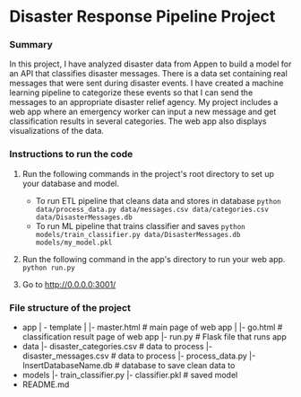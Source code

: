 # Disaster Response Pipeline Project

### Summary
In this project, I have analyzed disaster data from Appen to build a model for an API that classifies disaster messages.
There is a data set containing real messages that were sent during disaster events. I have created a machine learning pipeline to categorize these events so that I can send the messages to an appropriate disaster relief agency.
My project includes a web app where an emergency worker can input a new message and get classification results in several categories. The web app also displays visualizations of the data. 

### Instructions to run the code
1. Run the following commands in the project's root directory to set up your database and model.

    - To run ETL pipeline that cleans data and stores in database
        `python data/process_data.py data/messages.csv data/categories.csv data/DisasterMessages.db`
    - To run ML pipeline that trains classifier and saves
        `python models/train_classifier.py data/DisasterMessages.db models/my_model.pkl`

2. Run the following command in the app's directory to run your web app.
    `python run.py`

3. Go to http://0.0.0.0:3001/

### File structure of the project
- app
| - template
| |- master.html  # main page of web app
| |- go.html  # classification result page of web app
|- run.py  # Flask file that runs app
- data
|- disaster_categories.csv  # data to process 
|- disaster_messages.csv  # data to process
|- process_data.py
|- InsertDatabaseName.db   # database to save clean data to
- models
|- train_classifier.py
|- classifier.pkl  # saved model 
- README.md
